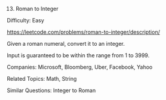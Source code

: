 13. Roman to Integer

Difficulty: Easy

https://leetcode.com/problems/roman-to-integer/description/

Given a roman numeral, convert it to an integer.

Input is guaranteed to be within the range from 1 to 3999.

Companies: Microsoft, Bloomberg, Uber, Facebook, Yahoo

Related Topics: Math, String

Similar Questions: Integer to Roman
